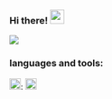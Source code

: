 ### Hi there! <img src="https://media.giphy.com/media/hvRJCLFzcasrR4ia7z/giphy.gif" width="25px">

![](https://visitor-badge.glitch.me/badge?page_id=voropaevv.voropaevv)

### languages and tools:

<code><img height="20" src="https://img.shields.io/badge/Python-FFD43B?style=for-the-badge&logo=python&logoColor=darkgreen"></code>: <img height="20" src="https://img.shields.io/badge/Numpy-777BB4?style=for-the-badge&logo=numpy&logoColor=white">
